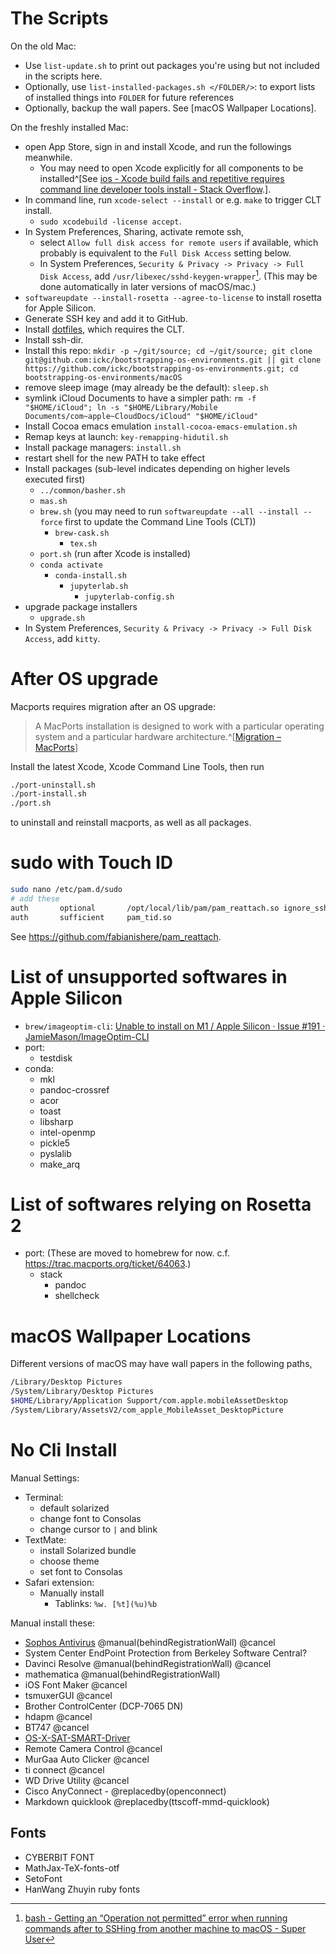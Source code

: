 # The Scripts

On the old Mac:

- Use `list-update.sh` to print out packages you're using but not included in the scripts here.
- Optionally, use `list-installed-packages.sh </FOLDER/>`: to export lists of installed things into `FOLDER` for future references
- Optionally, backup the wall papers. See [macOS Wallpaper Locations].

On the freshly installed Mac:

- open App Store, sign in and install Xcode, and run the followings meanwhile.
	- You may need to open Xcode explicitly for all components to be installed^[See [ios - Xcode build fails and repetitive requires command line developer tools install - Stack Overflow](https://stackoverflow.com/questions/72583801/xcode-build-fails-and-repetitive-requires-command-line-developer-tools-install/73703946#73703946).].
- In command line, run `xcode-select --install` or e.g. `make` to trigger CLT install.
	- `sudo xcodebuild -license accept`.
- In System Preferences, Sharing, activate remote ssh,
	- select `Allow full disk access for remote users` if available, which probably is equivalent to the `Full Disk Access` setting below.
	- In System Preferences, `Security & Privacy -> Privacy -> Full Disk Access`, add `/usr/libexec/sshd-keygen-wrapper`[^sshd-keygen]. (This may be done automatically in later versions of macOS/mac.)
- `softwareupdate --install-rosetta --agree-to-license` to install rosetta for Apple Silicon.
- Generate SSH key and add it to GitHub.
- Install [dotfiles](https://github.com/ickc/dotfiles), which requires the CLT.
- Install ssh-dir.
- Install this repo: `mkdir -p ~/git/source; cd ~/git/source; git clone git@github.com:ickc/bootstrapping-os-environments.git || git clone https://github.com/ickc/bootstrapping-os-environments.git; cd bootstrapping-os-environments/macOS`
- remove sleep image (may already be the default): `sleep.sh`
- symlink iCloud Documents to have a simpler path: `rm -f "$HOME/iCloud"; ln -s "$HOME/Library/Mobile Documents/com~apple~CloudDocs/iCloud" "$HOME/iCloud"`
- Install Cocoa emacs emulation `install-cocoa-emacs-emulation.sh`
- Remap keys at launch: `key-remapping-hidutil.sh`
- Install package managers: `install.sh`
- restart shell for the new PATH to take effect
- Install packages (sub-level indicates depending on higher levels executed first)
	- `../common/basher.sh`
	- `mas.sh`
	- `brew.sh` (you may need to run `softwareupdate --all --install --force` first to update the Command Line Tools (CLT))
		- `brew-cask.sh`
			- `tex.sh`
	- `port.sh` (run after Xcode is installed)
	- `conda activate`
		- `conda-install.sh`
			- `jupyterlab.sh`
				- `jupyterlab-config.sh`
- upgrade package installers
	- `upgrade.sh`
- In System Preferences, `Security & Privacy -> Privacy -> Full Disk Access`, add `kitty`.

[^sshd-keygen]: [bash - Getting an “Operation not permitted” error when running commands after to SSHing from another machine to macOS - Super User](https://superuser.com/questions/1615072/getting-an-operation-not-permitted-error-when-running-commands-after-to-sshing)

# After OS upgrade

Macports requires migration after an OS upgrade:

> A MacPorts installation is designed to work with a particular operating system and a particular hardware architecture.^[[Migration – MacPorts](https://trac.macports.org/wiki/Migration)]

Install the latest Xcode, Xcode Command Line Tools, then run

```bash
./port-uninstall.sh
./port-install.sh
./port.sh
```

to uninstall and reinstall macports, as well as all packages.

# sudo with Touch ID

```bash
sudo nano /etc/pam.d/sudo
# add these
auth       optional       /opt/local/lib/pam/pam_reattach.so ignore_ssh
auth       sufficient     pam_tid.so
```

See <https://github.com/fabianishere/pam_reattach>.

# List of unsupported softwares in Apple Silicon

- `brew/imageoptim-cli`: [Unable to install on M1 / Apple Silicon · Issue #191 · JamieMason/ImageOptim-CLI](https://github.com/JamieMason/ImageOptim-CLI/issues/191)
- port:
	- testdisk
- conda:
	- mkl
	- pandoc-crossref
	- acor
	- toast
	- libsharp
	- intel-openmp
	- pickle5
	- pyslalib
	- make_arq

# List of softwares relying on Rosetta 2

- port: (These are moved to homebrew for now. c.f. <https://trac.macports.org/ticket/64063>.)
	- stack
		- pandoc
		- shellcheck

# macOS Wallpaper Locations

Different versions of macOS may have wall papers in the following paths,

```bash
/Library/Desktop Pictures
/System/Library/Desktop Pictures
$HOME/Library/Application Support/com.apple.mobileAssetDesktop
/System/Library/AssetsV2/com_apple_MobileAsset_DesktopPicture
```

# No Cli Install

Manual Settings:

- Terminal:
	- default solarized
	- change font to Consolas
	- change cursor to `|` and blink
- TextMate:  
	- install Solarized bundle
	- choose theme
	- set font to Consolas
- Safari extension:
	- Manually install
		- Tablinks: `%w. [%t](%u)%b`

Manual install these:

- [Sophos Antivirus](https://home.sophos.com/install/25032820d057eecb3e35f151a371114d/b82de6901f33736f4e43e37d013e0795) @manual(behindRegistrationWall) @cancel
- System Center EndPoint Protection from Berkeley Software Central?
- Davinci Resolve @manual(behindRegistrationWall) @cancel
- mathematica @manual(behindRegistrationWall)
- iOS Font Maker @cancel
- tsmuxerGUI @cancel
- Brother ControlCenter (DCP-7065 DN)
- hdapm @cancel
- BT747 @cancel
- [OS-X-SAT-SMART-Driver](https://binaryfruit.com/drivedx/usb-drive-support)
- Remote Camera Control @cancel
- MurGaa Auto Clicker @cancel
- ti connect @cancel
- WD Drive Utility @cancel
- Cisco AnyConnect - @replacedby(openconnect)
- Markdown quicklook @replacedby(ttscoff-mmd-quicklook)

## Fonts

- CYBERBIT FONT
- MathJax-TeX-fonts-otf
- SetoFont
- HanWang Zhuyin ruby fonts
